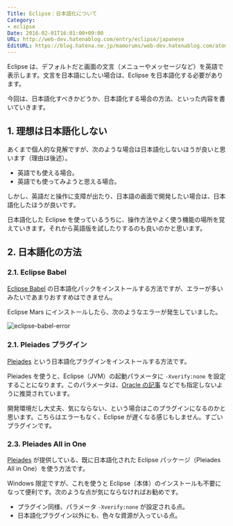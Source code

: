 ```yaml
---
Title: Eclipse：日本語化について
Category:
- eclipse
Date: 2016-02-01T16:01:00+09:00
URL: http://web-dev.hatenablog.com/entry/eclipse/japanese
EditURL: https://blog.hatena.ne.jp/mamorums/web-dev.hatenablog.com/atom/entry/10328749687179019141
---
```


Eclipse は、デフォルトだと画面の文言（メニューやメッセージなど）を英語で表示します。文言を日本語にしたい場合は、Eclipse を日本語化する必要があります。

今回は、日本語化すべきかどうか、日本語化する場合の方法、といった内容を書いていきます。


## 1. 理想は日本語化しない
あくまで個人的な見解ですが、次のような場合は日本語化しないほうが良いと思います（理由は後述）。

- 英語でも使える場合。
- 英語でも使ってみようと思える場合。

しかし、英語だと操作に支障が出たり、日本語の画面で開発したい場合は、日本語化したほうが良いです。

日本語化した Eclipse を使っているうちに、操作方法やよく使う機能の場所を覚えていきます。それから英語版を試したりするのも良いのかと思います。


## 2. 日本語化の方法
### 2.1. Eclipse Babel
[Eclipse Babel](http://www.eclipse.org/babel/) の日本語化パックをインストールする方法ですが、エラーが多いみたいであまりおすすめはできません。

Eclipse Mars にインストールしたら、次のようなエラーが発生していました。

![eclipse-babel-error](http://cdn-ak.f.st-hatena.com/images/fotolife/m/mamorums/20160814/20160814091103.png)


### 2.1. Pleiades プラグイン
[Pleiades](http://mergedoc.osdn.jp/) という日本語化プラグインをインストールする方法です。

Pleiades を使うと、Eclipse（JVM）の起動パラメータに `-Xverify:none` を設定することになります。このパラメータは、[Oracle の記事](https://blogs.oracle.com/buck/entry/never_disable_bytecode_verification_in) などでも指定しないように推奨されています。

開発環境だし大丈夫、気にならない、という場合はこのプラグインになるのかと思います。こちらはエラーもなく、Eclipse が遅くなる感じもしません。すごいプラグインです。


### 2.3. Pleiades All in One
[Pleiades](http://mergedoc.osdn.jp/) が提供している、既に日本語化された Eclipse パッケージ（Pleiades All in One）を使う方法です。

Windows 限定ですが、これを使うと Eclipse（本体）のインストールも不要になって便利です。次のような点が気にならなければお勧めです。

- プラグイン同様、パラメータ `-Xverify:none` が設定される点。
- 日本語化プラグイン以外にも、色々な資源が入っている点。

